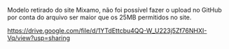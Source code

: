 Modelo retirado do site Mixamo, não foi possível fazer o upload no GitHub por conta do arquivo ser maior que os 25MB permitidos no site.

https://drive.google.com/file/d/1YTdEttcbu4QQ-W_U223j5Zf76NHXI-Vq/view?usp=sharing
